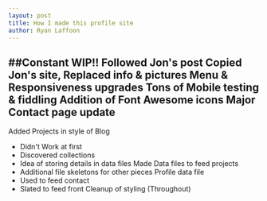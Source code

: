 ```yaml
---
layout: post
title: How I made this profile site
author: Ryan Laffoon
---
```

##Constant WIP!!
Followed Jon's post
Copied Jon's site, Replaced info & pictures
Menu & Responsiveness upgrades
Tons of Mobile testing & fiddling
Addition of Font Awesome icons
Major Contact page update
- 
Added Projects in style of Blog
- Didn't Work at first
- Discovered collections
- Idea of storing details in data files
Made Data files to feed projects
- Additional file skeletons for other pieces
Profile data file
- Used to feed contact
- Slated to feed front
Cleanup of styling (Throughout)
